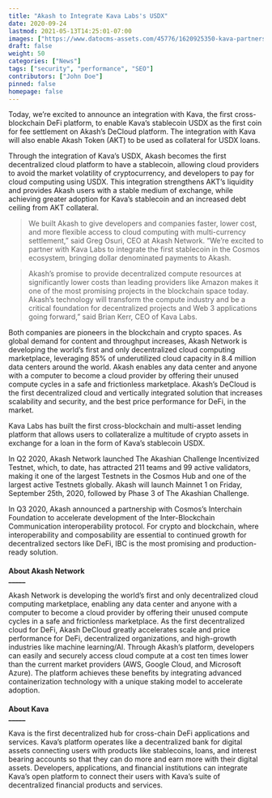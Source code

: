 ```yaml
---
title: "Akash to Integrate Kava Labs's USDX"
date: 2020-09-24
lastmod: 2021-05-13T14:25:01-07:00
images: ["https://www.datocms-assets.com/45776/1620925350-kava-partnership-banner.png"]
draft: false
weight: 50
categories: ["News"]
tags: ["security", "performance", "SEO"]
contributors: ["John Doe"]
pinned: false
homepage: false
---
```

Today, we’re excited to announce an integration with Kava, the first cross-blockchain DeFi platform, to enable Kava’s stablecoin USDX as the first coin for fee settlement on Akash’s DeCloud platform. The integration with Kava will also enable Akash Token (AKT) to be used as collateral for USDX loans.

Through the integration of Kava’s USDX, Akash becomes the first decentralized cloud platform to have a stablecoin, allowing cloud providers to avoid the market volatility of cryptocurrency, and developers to pay for cloud computing using USDX. This integration strengthens AKT’s liquidity and provides Akash users with a stable medium of exchange, while achieving greater adoption for Kava’s stablecoin and an increased debt ceiling from AKT collateral.

> We built Akash to give developers and companies faster, lower cost, and more flexible access to cloud computing with multi-currency settlement,” said Greg Osuri, CEO at Akash Network. “We’re excited to partner with Kava Labs to integrate the first stablecoin in the Cosmos ecosystem, bringing dollar denominated payments to Akash.

> Akash’s promise to provide decentralized compute resources at significantly lower costs than leading providers like Amazon makes it one of the most promising projects in the blockchain space today. Akash’s technology will transform the compute industry and be a critical foundation for decentralized projects and Web 3 applications going forward,” said Brian Kerr, CEO of Kava Labs.

Both companies are pioneers in the blockchain and crypto spaces. As global demand for content and throughput increases, Akash Network is developing the world’s first and only decentralized cloud computing marketplace, leveraging 85% of underutilized cloud capacity in 8.4 million data centers around the world. Akash enables any data center and anyone with a computer to become a cloud provider by offering their unused compute cycles in a safe and frictionless marketplace. Akash’s DeCloud is the first decentralized cloud and vertically integrated solution that increases scalability and security, and the best price performance for DeFi, in the market. 

Kava Labs has built the first cross-blockchain and multi-asset lending platform that allows users to collateralize a multitude of crypto assets in exchange for a loan in the form of Kava’s stablecoin USDX. 

In Q2 2020, Akash Network launched The Akashian Challenge Incentivized Testnet, which, to date, has attracted 211 teams and 99 active validators, making it one of the largest Testnets in the Cosmos Hub and one of the largest active Testnets globally. Akash will launch Mainnet 1 on Friday, September 25th, 2020, followed by Phase 3 of The Akashian Challenge.

In Q3 2020, Akash announced a partnership with Cosmos’s Interchain Foundation to accelerate development of the Inter-Blockchain Communication interoperability protocol. For crypto and blockchain, where interoperability and composability are essential to continued growth for decentralized sectors like DeFi, IBC is the most promising and production-ready solution. 

####   
**About Akash Network**  
**\_\_\_\_\_**

Akash Network is developing the world’s first and only decentralized cloud computing marketplace, enabling any data center and anyone with a computer to become a cloud provider by offering their unused compute cycles in a safe and frictionless marketplace. As the first decentralized cloud for DeFi, Akash DeCloud greatly accelerates scale and price performance for DeFi, decentralized organizations, and high-growth industries like machine learning/AI. Through Akash’s platform, developers can easily and securely access cloud compute at a cost ten times lower than the current market providers (AWS, Google Cloud, and Microsoft Azure). The platform achieves these benefits by integrating advanced containerization technology with a unique staking model to accelerate adoption.

####   
**About Kava**  
**\_\_\_\_\_**

Kava is the first decentralized hub for cross-chain DeFi applications and services. Kava’s platform operates like a decentralized bank for digital assets connecting users with products like stablecoins, loans, and interest bearing accounts so that they can do more and earn more with their digital assets. Developers, applications, and financial institutions can integrate Kava’s open platform to connect their users with Kava’s suite of decentralized financial products and services.
